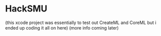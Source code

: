 # HackSMU
(this xcode project was essentially to test out CreateML and CoreML but i ended up coding it all on here)
(more info coming later)
